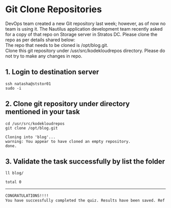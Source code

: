 # Git Clone Repositories

DevOps team created a new Git repository last week; however, as of now no team is using it. The Nautilus application development team recently asked for a copy of that repo on Storage server in Stratos DC. Please clone the repo as per details shared below:  
The repo that needs to be cloned is /opt/blog.git.  
Clone this git repository under /usr/src/kodekloudrepos directory. Please do not try to make any changes in repo.  


## 1. Login to destination server
`ssh natasha@ststor01`  
`sudo -i`  

## 2. Clone git repository under directory mentioned in your task
`cd /usr/src/kodekloudrepos`  
`git clone /opt/blog.git`  
```console
Cloning into 'blog'...
warning: You appear to have cloned an empty repository.
done.
```

## 3. Validate the task successfully by list the folder
`ll blog/`  
```console
total 0
```

---

```bash
CONGRATULATIONS!!!!
You have successfully completed the quiz. Results have been saved. Ref ID:631c52dba02e43978fde0cf1
```
